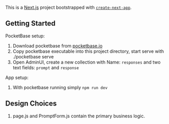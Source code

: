 This is a [Next.js](https://nextjs.org/) project bootstrapped with [`create-next-app`](https://github.com/vercel/next.js/tree/canary/packages/create-next-app).

## Getting Started

PocketBase setup:
1. Download pocketbase from [pocketbase.io](https://pocketbase.io/)
2. Copy pocketbase executable into this project directory, start serve with ./pocketbase serve
3. Open AdminUI, create a new collection with Name: ```responses``` and two text fields: ```prompt``` and ```response```

App setup:
1. With pocketbase running simply ```npm run dev```

## Design Choices
1. page.js and PromptForm.js contain the primary business logic. 
